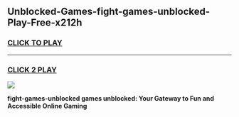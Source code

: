 
## Unblocked-Games-fight-games-unblocked-Play-Free-x212h
<h3>
<a href="https://premium76.site?title=fight-games-unblocked&ref=23A">CLICK TO PLAY</a></h3>
<hr>

<h3>
<a href="https://premium76.site?title=fight-games-unblocked&ref=23A">CLICK 2 PLAY</a>
  
</h3>

<a href="https://premium76.site?title=fight-games-unblocked&ref=23A"><img src="https://clearcache.store/games.png"></a>


**fight-games-unblocked games unblocked: Your Gateway to Fun and Accessible Online Gaming**
